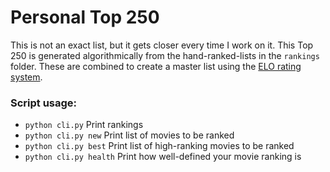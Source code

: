 # Personal Top 250

This is not an exact list, but it gets closer every time I work on it. This
Top 250 is generated algorithmically from the hand-ranked-lists in the
`rankings` folder. These are combined to create a master list using the [ELO
rating system](https://en.wikipedia.org/wiki/Elo_rating_system).

### Script usage:
- `python cli.py` Print rankings
- `python cli.py new` Print list of movies to be ranked
- `python cli.py best` Print list of high-ranking movies to be ranked
- `python cli.py health` Print how well-defined your movie ranking is
